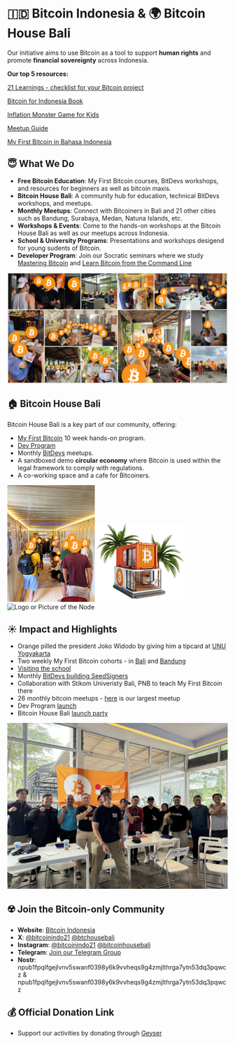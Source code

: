 # 🇮🇩 Bitcoin Indonesia & 🌍 Bitcoin House Bali

Our initiative aims to use Bitcoin as a tool to support **human rights** and promote **financial sovereignty** across Indonesia.

**Our top 5 resources:**

[21 Learnings - checklist for your Bitcoin project](https://github.com/bitcoinindo21/checklist-for-bitcoin-projects)

[Bitcoin for Indonesia Book](https://github.com/bitcoinindo21/bitcoin-for-indonesia-book)

[Inflation Monster Game for Kids](https://github.com/bitcoinindo21/inflation-monster-game)

[Meetup Guide](https://github.com/bitcoinindo21/bitcoin-meetup-guide)

[My First Bitcoin in Bahasa Indonesia](https://github.com/bitcoinindo21/my-first-bitcoin-diploma-in-bahasa-indonesia)

## 😇 What We Do
- **Free Bitcoin Education**: My First Bitcoin courses, BitDevs workshops, and resources for beginners as well as bitcoin maxis.
- **Bitcoin House Bali**: A community hub for education, technical BitDevs workshops, and meetups.
- **Monthly Meetups**: Connect with Bitcoiners in Bali and 21 other cities such as Bandung, Surabaya, Medan, Natuna Islands, etc.
- **Workshops & Events**: Come to the hands-on workshops at the Bitcoin House Bali as well as our meetups across Indonesia.
- **School & University Programs**: Presentations and workshops desigend for young sudents of Bitcoin.
- **Developer Program**: Join our Socratic seminars where we study [Mastering Bitcoin](https://github.com/bitcoinindo21/mastering-bitcoin-cohort) and [Learn Bitcoin from the Command Line](https://github.com/Bitshala/LBTCL)

![Bitcoin Indonesia Community](https://github.com/bitcoinindo21/bitcoinindo21/blob/c6c3b25da0f89a4577f44e0ecc1f88f5135bddf2/Community%20Banner%20(2).png)

## 🏠 Bitcoin House Bali
Bitcoin House Bali is a key part of our community, offering:
- [My First Bitcoin](https://github.com/MyFirstBitcoin) 10 week hands-on program.
- [Dev Program](https://bitcoinindonesia.xyz/dev)
- Monthly [BitDevs](https://x.com/keypleb/status/1843936938463789538) meetups.
- A sandboxed demo **circular economy** where Bitcoin is used within the legal framework to comply with regulations.
- A co-working space and a cafe for Bitcoiners.


<img src="https://github.com/bitcoinindo21/bitcoinindo21/blob/images/Daily%20Learning%20-%20Walk-Ins.png?raw=true" width="200" alt="Logo or Picture of the Node"> <!-- 1 picture maximum -->
<img src="https://github.com/bitcoinindo21/bitcoinindo21/blob/images/Bitcoin%20House%20Bali%20-%20Mockup%20(1).png" width="200" alt="Logo or Picture of the Node"> <!-- 1 picture maximum -->
<img src="https://github.com/bitcoinindo21/bitcoinindo21/blob/images/New%20Lights.png?raw=true" width="200" alt="Logo or Picture of the Node"> <!-- 1 picture maximum -->



 ## ☀️ Impact and Highlights
- Orange pilled the president Joko Widodo by giving him a tipcard at [UNU Yogyakarta](https://www.cnnindonesia.com/nasional/20240131115224-32-1056622/jokowi-kaget-mahasiswa-unu-yogyakarta-sudah-belajar-bitcoin-dan-ai)
- Two weekly My First Bitcoin cohorts - in [Bali](https://x.com/btchousebali/status/1833878518712975638) and [Bandung](https://x.com/bitcoinindo21/status/1819685831361417574)
- [Visiting the school](https://x.com/bitcoinindo21/status/1834465621729562694)
- Monthly [BitDevs building SeedSigners](https://x.com/keypleb/status/1839920811098157231)
- Collaboration with Stikom Univeristy Bali, PNB to teach My First Bitcoin there
- 26 monthly bitcoin meetups - [here](https://x.com/bitcoinindo21/status/1826463191771054253) is our largest meetup
- Dev Program [launch](https://x.com/bitcoinindo21/status/1827219657654464620)
- Bitcoin House Bali [launch party](https://x.com/BitcoinNewsCom/status/1796956207439122636)

<img src="https://github.com/bitcoinindo21/bitcoinindo21/blob/images/Bandung%20MFB%201st%20Cohort.jpeg?raw=true" alt="Logo or Picture of the Node"> <!-- 1 picture maximum -->

## ☢️ Join the Bitcoin-only Community
- **Website**: [Bitcoin Indonesia](http://www.bitcoinindonesia.xyz)
- **X**: [@bitcoinindo21](https://twitter.com/bitcoinindo21) [@btchousebali](https://x.com/btchousebali)
- **Instagram**: [@bitcoinindo21](https://www.instagram.com/bitcoinindo21) [@bitcoinhousebali](https://www.instagram.com/bitcoinhousebali)
- **Telegram**: [Join our Telegram Group](https://t.me/+OIIRyKQmvJY0MWFk)
-  **Nostr**: npub1fpqlfgejlvnv5swanf0398y6k9vvheqs9g4zmjlthrga7ytn53dq3pqwcz & npub1fpqlfgejlvnv5swanf0398y6k9vvheqs9g4zmjlthrga7ytn53dq3pqwcz

## 💰 Official Donation Link
- Support our activities by donating through [Geyser](https://geyser.fund/project/bitcoinhousebali)

<!--
**bitcoinindo21/bitcoinindo21** is a ✨ _special_ ✨ repository because its `README.md` (this file) appears on your GitHub profile.

Here are some ideas to get you started:

- 🔭 I’m currently working on ...
- 🌱 I’m currently learning ...
- 👯 I’m looking to collaborate on ...
- 🤔 I’m looking for help with ...
- 💬 Ask me about ...
- 📫 How to reach me: ...
- 😄 Pronouns: ...
- ⚡ Fun fact: ...
-->
